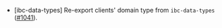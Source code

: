 - [ibc-data-types] Re-export clients' domain type from `ibc-data-types`
([\#1041](https://github.com/cosmos/ibc-rs/pull/1041)).
